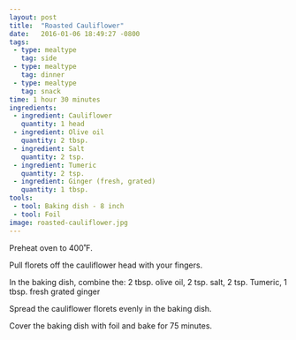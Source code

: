 ```yaml
---
layout: post
title:  "Roasted Cauliflower"
date:   2016-01-06 18:49:27 -0800
tags: 
 - type: mealtype
   tag: side 
 - type: mealtype
   tag: dinner
 - type: mealtype
   tag: snack
time: 1 hour 30 minutes
ingredients:
 - ingredient: Cauliflower
   quantity: 1 head
 - ingredient: Olive oil
   quantity: 2 tbsp.
 - ingredient: Salt
   quantity: 2 tsp.
 - ingredient: Tumeric
   quantity: 2 tsp.
 - ingredient: Ginger (fresh, grated)
   quantity: 1 tbsp.
tools:
 - tool: Baking dish - 8 inch
 - tool: Foil
image: roasted-cauliflower.jpg
---
```

Preheat oven to 400˚F.

Pull florets off the <span>cauliflower head</span> with your fingers.

In the baking dish, combine the: <span>2 tbsp. olive oil,</span> <span>2 tsp. salt,</span> <span>2 tsp. Tumeric,</span> <span>1 tbsp. fresh grated ginger</span>

Spread the cauliflower florets evenly in the baking dish.

Cover the baking dish with foil and bake for 75 minutes.